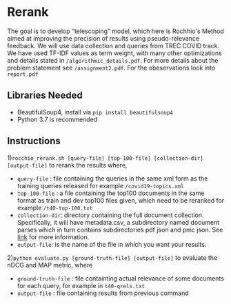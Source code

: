 # Rerank
The goal is to develop “telescoping” model, which here is Rochhio's Method aimed at improving the precision of results using pseudo-relevance feedback. We will use data collection and queries from TREC COVID track. We have used TF-IDF values as term weight, with many other optimizations and details stated in `/algorithmic_details.pdf`. For more details about the problem statement see `/assignment2.pdf`. For the obeservations look into `report.pdf`
 

## Libraries Needed
* BeautifulSoup4, install via `pip install beautifulsoup4`
* Python 3.7 is recommended

## Instructions
1)`rocchio_rerank.sh [query-file] [top-100-file] [collection-dir] [output-file]` to rerank the results where,  
* `query-file` : file containing the queries in the same xml form as the training
queries released for example `/covid19-topics.xml`
* `top-100-file` : a file containing the top100 documents in the same format as
train and dev top100 files given, which need to be reranked for example `/t40-top-100.txt`
* `collection-dir`: directory containing the full document collection. Specifically, it will have metadata.csv, a subdirectory named document parses which in turn contains subdirectories pdf json and pmc json. See [link](https://github.com/allenai/cord19/blob/master/README.md) for more information.
* `output-file`: is the name of the file in which you want your results.  

2)`python evaluate.py [ground-truth-file] [output-file]` to evaluate the nDCG and MAP metric, where
* `ground-truth-file` : file containting actual relevance of some documents for each query, for example in `t40-qrels.txt`
* `output-file` : file containing results from previous command